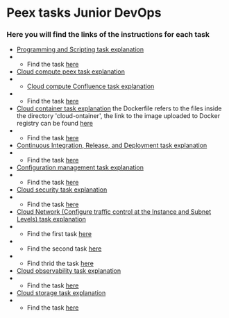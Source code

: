 # Peex tasks Junior DevOps

### Here you will find the links of the instructions for each task

- [Programming and Scripting task explanation](https://peex.softserveinc.com/my-cabinet/nebo/my-skill-up-requests/competencies-to-improve/f1c68427-1e1e-465f-be84-370372e6ecea)
- - Find the task [here](https://github.com/Davidlopez1332/peex-davidlopez/blob/master/Tasks-list/Programming%20and%20Scripting/scripting.py)
- [Cloud compute peex task explanation](https://peex.softserveinc.com/my-cabinet/nebo/my-skill-up-requests/competencies-to-improve/f1c68427-1e1e-465f-be84-370372e6ecea)
- - [Cloud compute Confluence task explanation](https://confluence.softserveinc.com/pages/viewpage.action?spaceKey=SDO&title=AWS%3A+Provision+virtual+machine+with+predefined+types+and+images)
- -  Find the task [here](https://github.com/Davidlopez1332/Tasks-list/tree/master/cloud-compute)
- [Cloud container task explanation](https://confluence.softserveinc.com/pages/viewpage.action?pageId=504539230) the Dockerfile refers to the files inside the directory 'cloud-ontainer', the link to the image uploaded to Docker registry can be found [here](https://hub.docker.com/r/davidlopez1332/rickl)
- -  Find the task [here](https://github.com/Davidlopez1332/Tasks-list/tree/master/cloud-container)
- [Continuous Integration, Release, and Deployment task explanation](https://peex.softserveinc.com/my-cabinet/nebo/my-skill-up-requests/competencies-to-improve/f1c68427-1e1e-465f-be84-370372e6ecea)
- - Find the task [here](https://github.com/Davidlopez1332/Tasks-list/tree/master/CI/CD)
- [Configuration management task explanation](https://peex.softserveinc.com/my-cabinet/nebo/my-skill-up-requests/competencies-to-improve/f1c68427-1e1e-465f-be84-370372e6ecea)
- - Find the task [here](https://github.com/Davidlopez1332/Tasks-list/tree/master/configuration-management)
- [Cloud security task explanation](https://confluence.softserveinc.com/pages/viewpage.action?spaceKey=SDO&title=AWS%3A+Configuration+and+usage+of+secure+shell+access+to+systems+and+services)
- - Find the task [here](https://github.com/Davidlopez1332/Tasks-list/tree/master/cloud-security)
- [Cloud Network (Configure traffic control at the Instance and Subnet Levels) task explanation](https://peex.softserveinc.com/my-cabinet/nebo/my-skill-up-requests/competencies-to-improve/f1c68427-1e1e-465f-be84-370372e6ecea)
- - Find the first task [here](https://github.com/Davidlopez1332/Tasks-list/tree/master/cloud-network/first-task)
- - Find the second task [here](https://github.com/Davidlopez1332/Tasks-list/tree/master/cloud-network/second-task)
- - Find thrid the task [here](https://github.com/Davidlopez1332/Tasks-list/tree/master/cloud-network/third-task)
- [Cloud observability task explanation](https://confluence.softserveinc.com/pages/viewpage.action?spaceKey=SDO&title=AWS%3A+Configure+monitoring+and+logging+of+basic+components)
- - Find the task [here](https://github.com/Davidlopez1332/Tasks-list/tree/master/cloud-observability)
- [Cloud storage task explanation](https://peex.softserveinc.com/my-cabinet/nebo/my-skill-up-requests/competencies-to-improve/f1c68427-1e1e-465f-be84-370372e6ecea)
- - Find the task [here](https://github.com/Davidlopez1332/Tasks-list/tree/master/cloud-observability)

